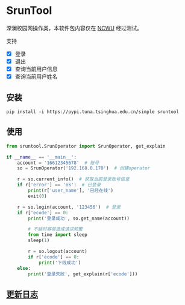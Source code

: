# SrunTool

深澜校园网操作类，本软件包内容仅在 [NCWU](https://www.ncwu.edu.cn/) 经过测试。

支持

- [x] 登录
- [x] 退出
- [x] 查询当前用户信息
- [x] 查询当前用户姓名

## 安装

```shell
pip install -i https://pypi.tuna.tsinghua.edu.cn/simple sruntool
```

## 使用

```python
from sruntool.SrunOperator import SrunOperator, get_explain

if __name__ == '__main__':
    account = '16612345678'  # 账号
    so = SrunOperator('192.168.0.170')  # 创建operator

    r = so.current_info()  # 获取当前登录账号信息
    if r['error'] == 'ok':  # 已登录
        print(r['user_name'], '已经在线')
        exit(0)

    r = so.login(account, '123456')  # 登录
    if r['ecode'] == 0:
        print('登录成功', so.get_name(account))

        # 不延时容易造成请求频繁
        from time import sleep
        sleep(1)

        r = so.logout(account)
        if r['ecode'] == 0:
            print('下线成功')
    else:
        print('登录失败', get_explain(r['ecode']))
```

## [更新日志](https://github.com/AkagiYui/SrunTool/blob/master/Changelog.md)
